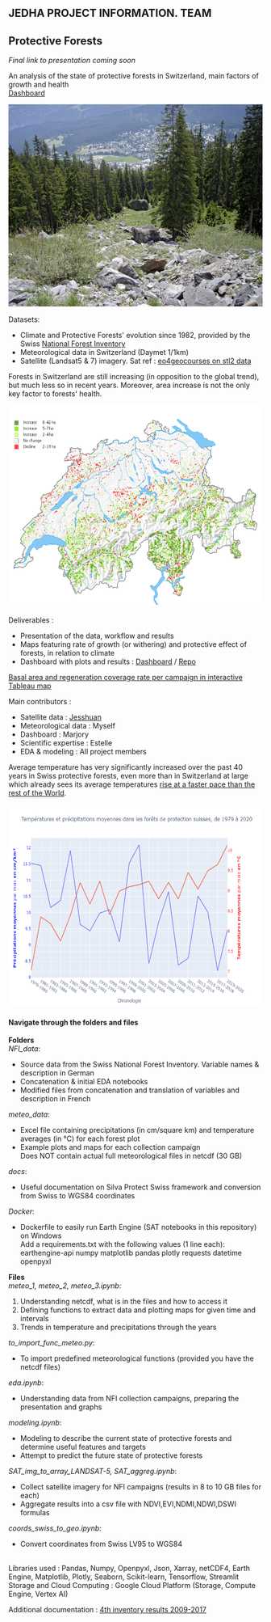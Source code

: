 ## JEDHA PROJECT INFORMATION. TEAM

## Protective Forests

*Final link to presentation coming soon*

An analysis of the state of protective forests in Switzerland, main factors of growth and health<br>
<a href="https://ukratic-protection-forests-dashboard-home-fsgk56.streamlit.app/">Dashboard</a>

<img src="https://github.com/Ukratic/Protection-Forests/blob/main/backup/forest1.jpg" alt="Picture @Rudolf Zuber-Thoma" width="600" height="400"/>


Datasets:
- Climate and Protective Forests' evolution since 1982, provided by the Swiss <a href="https://www.lfi.ch/">National Forest Inventory</a>
- Meteorological data in Switzerland (Daymet 1/1km)
- Satellite (Landsat5 & 7) imagery.
Sat ref : <a href="https://eo4geocourses.github.io/IGIK_Sentinel2-Data-and-Vegetation-Indices/#/23">eo4geocourses on stl2 data</a><br>

Forests in Switzerland are still increasing (in opposition to the global trend), but much less so in recent years. Moreover, area increase is not the only key factor to forests' health.

<img src="https://github.com/Ukratic/Protection-Forests/blob/main/backup/map1.png" alt="Source: Arealstatistik – Bundesamt für Statistik (BFS) & Amt für Bau und Infrastruktur Liechtenstein" width="600" height="400"/>

Deliverables :
- Presentation of the data, workflow and results
- Maps featuring rate of growth (or withering) and protective effect of forests, in relation to climate
- Dashboard with plots and results : <a href="https://ukratic-protection-forests-dashboard-home-fsgk56.streamlit.app/">Dashboard</a> / <a href="https://github.com/Ukratic/Protection-forests-dashboard">Repo</a>

 <a href="https://public.tableau.com/app/profile/arnaud.barraquand/viz/ProtectionforestsinSwitzerlandLFI4/Feuille1">Basal area and regeneration coverage rate per campaign in interactive Tableau map</a>

Main contributors :
- Satellite data : <a href="https://github.com/Jesshuan">Jesshuan</a>
- Meteorological data : Myself
- Dashboard : Marjory
- Scientific expertise : Estelle
- EDA & modeling : All project members

Average temperature has very significantly increased over the past 40 years in Swiss protective forests, even more than in Switzerland at large which already sees its average temperatures <a href="https://www.iea.org/articles/switzerland-climate-resilience-policy-indicator">rise at a faster pace than the rest of the World</a>. 

<img src="https://github.com/Ukratic/Protection-Forests/blob/main/meteo_data/prcp_tave.png" alt="Massive increase in temperature over the last 40 years" width="600" height="400"/>

#### Navigate through the folders and files 
**Folders**<br>
*NFI_data*:
- Source data from the Swiss National Forest Inventory. Variable names & description in German
- Concatenation & initial EDA notebooks
- Modified files from concatenation and translation of variables and description in French

*meteo_data*:
- Excel file containing precipitations (in cm/square km) and temperature averages (in °C) for each forest plot
- Example plots and maps for each collection campaign<br>
Does NOT contain actual full meteorological files in netcdf (30 GB)

*docs*:<br>
- Useful documentation on Silva Protect Swiss framework and conversion from Swiss to WGS84 coordinates

*Docker*:
- Dockerfile to easily run Earth Engine (SAT notebooks in this repository) on Windows<br>
Add a requirements.txt with the following values (1 line each): earthengine-api numpy matplotlib pandas plotly requests datetime openpyxl

**Files**<br>
*meteo_1, meteo_2, meteo_3.ipynb*:
1. Understanding netcdf, what is in the files and how to access it
2. Defining functions to extract data and plotting maps for given time and intervals
3. Trends in temperature and precipitations through the years

*to_import_func_meteo.py*:
- To import predefined meteorological functions (provided you have the netcdf files) 

*eda.ipynb*:
- Understanding data from NFI collection campaigns, preparing the presentation and graphs

*modeling.ipynb*:
- Modeling to describe the current state of protective forests and determine useful features and targets
- Attempt to predict the future state of protective forests

*SAT_img_to_array_LANDSAT-5, SAT_aggreg.ipynb*:
- Collect satellite imagery for NFI campaigns (results in 8 to 10 GB files for each)
- Aggregate results into a csv file with NDVI,EVI,NDMI,NDWI,DSWI formulas

*coords_swiss_to_geo.ipynb*:<br>
- Convert coordinates from Swiss LV95 to WGS84

<br>
Libraries used :
Pandas, Numpy, Openpyxl, Json, Xarray, netCDF4, Earth Engine, Matplotlib, Plotly, Seaborn, Scikit-learn, Tensorflow, Streamlit<br>
Storage and Cloud Computing : Google Cloud Platform (Storage, Compute Engine, Vertex AI)

Additional documentation : <a href="https://www.researchgate.net/profile/Urs-Beat-Braendli/publication/342143876_Inventaire_forestier_national_suisse_Resultats_du_quatrieme_inventaire_2009_-_2017/links/5ee43ba0299bf1faac52615a/Inventaire-forestier-national-suisse-Resultats-du-quatrieme-inventaire-2009-2017.pdf">4th inventory results 2009-2017</a>